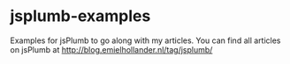 jsplumb-examples
================

Examples for jsPlumb to go along with my articles. You can find all articles on jsPlumb at http://blog.emielhollander.nl/tag/jsplumb/

